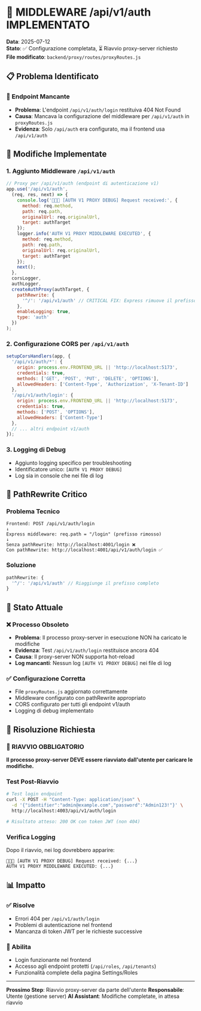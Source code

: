 # 🔧 MIDDLEWARE /api/v1/auth IMPLEMENTATO

**Data**: 2025-07-12  
**Stato**: ✅ Configurazione completata, ⏳ Riavvio proxy-server richiesto  
**File modificato**: `backend/proxy/routes/proxyRoutes.js`

## 📋 Problema Identificato

### 🚨 Endpoint Mancante
- **Problema**: L'endpoint `/api/v1/auth/login` restituiva 404 Not Found
- **Causa**: Mancava la configurazione del middleware per `/api/v1/auth` in `proxyRoutes.js`
- **Evidenza**: Solo `/api/auth` era configurato, ma il frontend usa `/api/v1/auth`

## 🔧 Modifiche Implementate

### 1. Aggiunto Middleware `/api/v1/auth`
```javascript
// Proxy per /api/v1/auth (endpoint di autenticazione v1)
app.use('/api/v1/auth',
  (req, res, next) => {
    console.log('🚨🚨🚨 [AUTH V1 PROXY DEBUG] Request received:', {
      method: req.method,
      path: req.path,
      originalUrl: req.originalUrl,
      target: authTarget
    });
    logger.info('AUTH V1 PROXY MIDDLEWARE EXECUTED', {
      method: req.method,
      path: req.path,
      originalUrl: req.originalUrl,
      target: authTarget
    });
    next();
  },
  corsLogger,
  authLogger,
  createAuthProxy(authTarget, {
    pathRewrite: {
      '^/': '/api/v1/auth' // CRITICAL FIX: Express rimuove il prefisso
    },
    enableLogging: true,
    type: 'auth'
  })
);
```

### 2. Configurazione CORS per `/api/v1/auth`
```javascript
setupCorsHandlers(app, {
  '/api/v1/auth/*': {
    origin: process.env.FRONTEND_URL || 'http://localhost:5173',
    credentials: true,
    methods: ['GET', 'POST', 'PUT', 'DELETE', 'OPTIONS'],
    allowedHeaders: ['Content-Type', 'Authorization', 'X-Tenant-ID']
  },
  '/api/v1/auth/login': {
    origin: process.env.FRONTEND_URL || 'http://localhost:5173',
    credentials: true,
    methods: ['POST', 'OPTIONS'],
    allowedHeaders: ['Content-Type']
  },
  // ... altri endpoint v1/auth
});
```

### 3. Logging di Debug
- Aggiunto logging specifico per troubleshooting
- Identificatore unico: `[AUTH V1 PROXY DEBUG]`
- Log sia in console che nei file di log

## 🎯 PathRewrite Critico

### Problema Tecnico
```
Frontend: POST /api/v1/auth/login
↓
Express middleware: req.path = "/login" (prefisso rimosso)
↓
Senza pathRewrite: http://localhost:4001/login ❌
Con pathRewrite: http://localhost:4001/api/v1/auth/login ✅
```

### Soluzione
```javascript
pathRewrite: {
  '^/': '/api/v1/auth' // Riaggiunge il prefisso completo
}
```

## 🚨 Stato Attuale

### ❌ Processo Obsoleto
- **Problema**: Il processo proxy-server in esecuzione NON ha caricato le modifiche
- **Evidenza**: Test `/api/v1/auth/login` restituisce ancora 404
- **Causa**: Il proxy-server NON supporta hot-reload
- **Log mancanti**: Nessun log `[AUTH V1 PROXY DEBUG]` nei file di log

### ✅ Configurazione Corretta
- File `proxyRoutes.js` aggiornato correttamente
- Middleware configurato con pathRewrite appropriato
- CORS configurato per tutti gli endpoint v1/auth
- Logging di debug implementato

## 🔧 Risoluzione Richiesta

### 🚨 RIAVVIO OBBLIGATORIO
**Il processo proxy-server DEVE essere riavviato dall'utente per caricare le modifiche.**

### Test Post-Riavvio
```bash
# Test login endpoint
curl -X POST -H "Content-Type: application/json" \
  -d '{"identifier":"admin@example.com","password":"Admin123!"}' \
  http://localhost:4003/api/v1/auth/login

# Risultato atteso: 200 OK con token JWT (non 404)
```

### Verifica Logging
Dopo il riavvio, nei log dovrebbero apparire:
```
🚨🚨🚨 [AUTH V1 PROXY DEBUG] Request received: {...}
AUTH V1 PROXY MIDDLEWARE EXECUTED: {...}
```

## 📊 Impatto

### ✅ Risolve
- Errori 404 per `/api/v1/auth/login`
- Problemi di autenticazione nel frontend
- Mancanza di token JWT per le richieste successive

### 🎯 Abilita
- Login funzionante nel frontend
- Accesso agli endpoint protetti (`/api/roles`, `/api/tenants`)
- Funzionalità complete della pagina Settings/Roles

---

**Prossimo Step**: Riavvio proxy-server da parte dell'utente
**Responsabile**: Utente (gestione server)
**AI Assistant**: Modifiche completate, in attesa riavvio